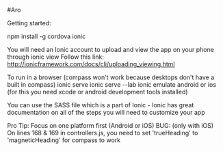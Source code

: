 #Aro

Getting started:

npm install -g cordova ionic

You will need an Ionic account to upload and view the app on your phone through ionic view Follow this link: http://ionicframework.com/docs/cli/uploading_viewing.html

To run in a browser (compass won't work because desktops don't have a built in compass) ionic serve ionic serve --lab ionic emulate android or ios (for this you need xcode or android development tools installed)

You can use the SASS file which is a part of Ionic - Ionic has great documentation on all of the steps you will need to customize your app

Pro Tip: Focus on one platform first (Android or iOS) BUG: (only with iOS) On lines 168 & 169 in controllers.js, you need to set 'trueHeading' to 'magneticHeading' for compass to work
